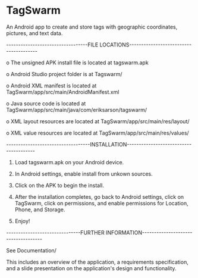 # TagSwarm
An Android app to create and store tags with geographic coordinates, pictures, and text data.


----------------------------------FILE LOCATIONS---------------------------------------


o The unsigned APK install file is located at tagswarm.apk

o Android Studio project folder is at Tagswarm/

o Android XML manifest is located at TagSwarm/app/src/main/AndroidManifest.xml

o Java source code is located at TagSwarm/app/src/main/java/com/eriksarson/tagswarm/

o XML layout resources are located at TagSwarm/app/src/main/res/layout/

o XML value resources are located at TagSwarm/app/src/main/res/values/



-----------------------------------INSTALLATION---------------------------------------


1. Load tagswarm.apk on your Android device.

2. In Android settings, enable install from unkown sources.

3. Click on the APK to begin the install.

4. After the installation completes, go back to Android settings, click on TagSwarm, 
   click on permissions, and enable permissions for Location, Phone, and Storage.

5. Enjoy! 


-------------------------------FURTHER INFORMATION------------------------------------


See Documentation/

This includes an overview of the application, a requirements specification, and a slide
presentation on the application's design and functionality. 
